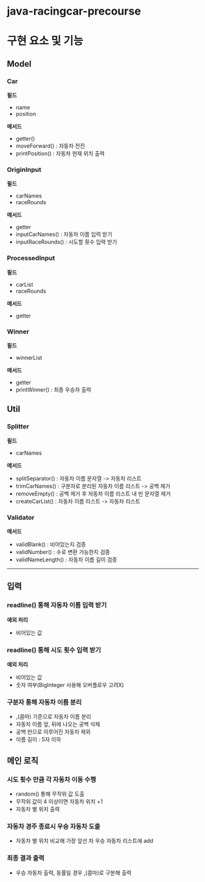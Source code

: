 # java-racingcar-precourse

# 구현 요소 및 기능
## Model
### Car
**필드**
- name
- position

**메서드**
- getter()
- moveForward() : 자동차 전진
- printPosition() : 자동차 현재 위치 출력

### OriginInput
**필드**
- carNames
- raceRounds

**메서드**
- getter
- inputCarNames() : 자동차 이름 입력 받기
- inputRaceRounds() : 시도할 횟수 입력 받기

### ProcessedInput
**필드**
- carList
- raceRounds

**메서드**
- getter

### Winner
**필드**
- winnerList

**메서드**
- getter
- printWinner() : 최종 우승자 출력

## Util
### Splitter
**필드**
- carNames

**메서드**
- splitSeparator() : 자동차 이름 문자열 -> 자동차 리스트
- trimCarNames() : 구분자로 분리된 자동차 이름 리스트 -> 공백 제거
- removeEmpty() : 공백 제거 후 자동차 이름 리스트 내 빈 문자열 제거
- createCarList() : 자동차 이름 리스트 -> 자동차 리스트

### Validator
**메서드**
- validBlank() : 비어있는지 검증
- validNumber() : 수로 변환 가능한지 검증
- validNameLength() : 자동차 이름 길이 검증

---


## 입력
### readline() 통해 자동차 이름 입력 받기
**예외 처리**
- 비어있는 값

### readline() 통해 시도 횟수 입력 받기
**예외 처리**
- 비어있는 값
- 숫자 여부(BigInteger 사용해 오버플로우 고려X)

### 구분자 통해 자동차 이름 분리
- ,(콤마) 기준으로 자동차 이름 분리
- 자동차 이름 앞, 뒤에 나오는 공백 삭제
- 공백 만으로 이루어진 자동차 제외
- 이름 길이 : 5자 이하

## 메인 로직
### 시도 횟수 만큼 각 자동차 이동 수행
- random() 통해 무작위 값 도출
- 무작위 값이 4 이상이면 자동차 위치 +1
- 자동차 별 위치 출력

### 자동차 경주 종료시 우승 자동차 도출
- 자동차 별 위치 비교해 가장 앞선 차 우승 자동차 리스트에 add

### 최종 결과 출력
- 우승 자동차 출력, 동률일 경우 ,(콤마)로 구분해 출력